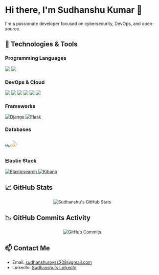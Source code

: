 # Hi there, I'm Sudhanshu Kumar 👋

I'm a passionate developer focused on cybersecurity, DevOps, and open-source.

## 🔧 Technologies & Tools

### Programming Languages
<p align="left">
  <img src="https://img.shields.io/badge/-Python-3776AB?logo=python&logoColor=white&style=flat-square" />
  <img src="https://img.shields.io/badge/-JavaScript-F7DF1E?logo=javascript&logoColor=black&style=flat-square" />
</p>

### DevOps & Cloud
<p align="left">
  <img src="https://img.shields.io/badge/-Docker-2496ED?logo=docker&logoColor=white&style=flat-square" />
  <img src="https://img.shields.io/badge/-Kubernetes-326CE5?logo=kubernetes&logoColor=white&style=flat-square" />
  <img src="https://img.shields.io/badge/-AWS-232F3E?logo=amazon-aws&logoColor=white&style=flat-square" />
  <img src="https://img.shields.io/badge/-Azure-0078D4?logo=microsoft-azure&logoColor=white&style=flat-square" />
  <img src="https://img.shields.io/badge/-Git-F05032?logo=git&logoColor=white&style=flat-square" />
  <img src="https://img.shields.io/badge/-GitHub%20Actions-2088FF?logo=github-actions&logoColor=white&style=flat-square" />
</p>

### Frameworks
<p align="left">
  <a href="https://www.djangoproject.com/" target="_blank">
    <img src="https://cdn.worldvectorlogo.com/logos/django.svg" alt="Django" width="40" height="40" />
  </a>
  <a href="https://flask.palletsprojects.com/" target="_blank"> 
    <img src="https://www.vectorlogo.zone/logos/pocoo_flask/pocoo_flask-icon.svg" alt="Flask" width="40" height="40" /> 
  </a>
</p>

### Databases
<p align="left">
  <a href="https://www.mysql.com/" target="_blank">
    <img src="https://raw.githubusercontent.com/devicons/devicon/master/icons/mysql/mysql-original-wordmark.svg" alt="MySQL" width="40" height="40" />
  </a>
</p>

### Elastic Stack
<p align="left">
  <a href="https://www.elastic.co" target="_blank">
    <img src="https://www.vectorlogo.zone/logos/elastic/elastic-icon.svg" alt="Elasticsearch" width="40" height="40" />
  </a>
  <a href="https://www.elastic.co/kibana" target="_blank">
    <img src="https://www.vectorlogo.zone/logos/elasticco_kibana/elasticco_kibana-icon.svg" alt="Kibana" width="40" height="40" />
  </a>
</p>

## 📈 GitHub Stats

<p align="center">
  <img src="https://github-readme-stats.vercel.app/api?username=sudhanshuroyss&show_icons=true&theme=github_dark&hide_title=true" alt="Sudhanshu's GitHub Stats" />
</p>

## 📉 GitHub Commits Activity

<p align="center">
  <img src="https://img.shields.io/github/commits-since/sudhanshuroyss/MyRepo/latest?style=flat-square&label=commits&logo=github&logoColor=white" alt="GitHub Commits" />
</p>

## 📫 Contact Me
- Email: sudhanshuroyss208@gmail.com
- LinkedIn: [Sudhanshu's LinkedIn](https://www.linkedin.com/in/sudhanshuroyss)
